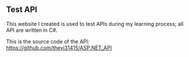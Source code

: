 ## Test API
This website I created is used to test APIs during my learning process; all API are written in C#.

This is the source code of the API: https://github.com/thevi31415/ASP.NET_API
